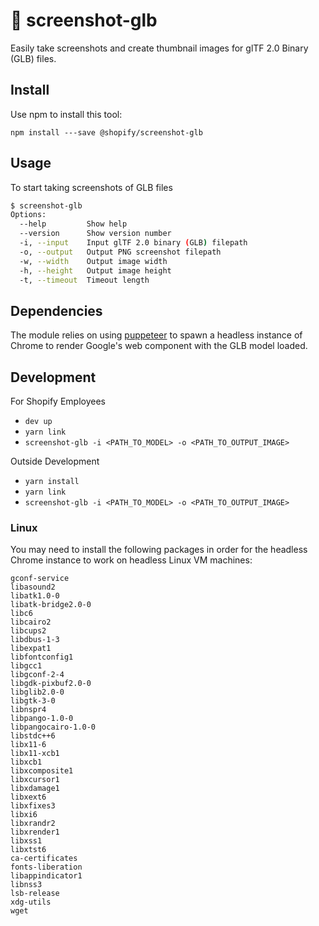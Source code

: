 # 📸 screenshot-glb

Easily take screenshots and create thumbnail images for glTF 2.0 Binary (GLB) files.

## Install

Use npm to install this tool:

`npm install ---save @shopify/screenshot-glb`

## Usage

To start taking screenshots of GLB files

```sh
$ screenshot-glb
Options:
  --help         Show help                                              [boolean]
  --version      Show version number                                    [boolean]
  -i, --input    Input glTF 2.0 binary (GLB) filepath                  [required]
  -o, --output   Output PNG screenshot filepath                        [required]
  -w, --width    Output image width
  -h, --height   Output image height
  -t, --timeout  Timeout length
```

## Dependencies

The module relies on using [puppeteer](https://www.npmjs.com/package/puppeteer) to spawn a headless instance of Chrome to render Google's [<model-viewer>](https://github.com/GoogleWebComponents/model-viewer) web component with the GLB model loaded. 

## Development

For Shopify Employees
- `dev up`
- `yarn link`
- `screenshot-glb -i <PATH_TO_MODEL> -o <PATH_TO_OUTPUT_IMAGE>`

Outside Development
- `yarn install`
- `yarn link`
- `screenshot-glb -i <PATH_TO_MODEL> -o <PATH_TO_OUTPUT_IMAGE>`
  
### Linux

You may need to install the following packages in order for the headless Chrome instance to work on headless Linux VM machines:

```
gconf-service 
libasound2 
libatk1.0-0 
libatk-bridge2.0-0 
libc6 
libcairo2 
libcups2 
libdbus-1-3 
libexpat1 
libfontconfig1 
libgcc1 
libgconf-2-4 
libgdk-pixbuf2.0-0
libglib2.0-0 
libgtk-3-0
libnspr4
libpango-1.0-0
libpangocairo-1.0-0
libstdc++6 
libx11-6 
libx11-xcb1 
libxcb1 
libxcomposite1 
libxcursor1 
libxdamage1 
libxext6 
libxfixes3 
libxi6 
libxrandr2 
libxrender1
libxss1 
libxtst6 
ca-certificates 
fonts-liberation 
libappindicator1 
libnss3 
lsb-release 
xdg-utils
wget
```
